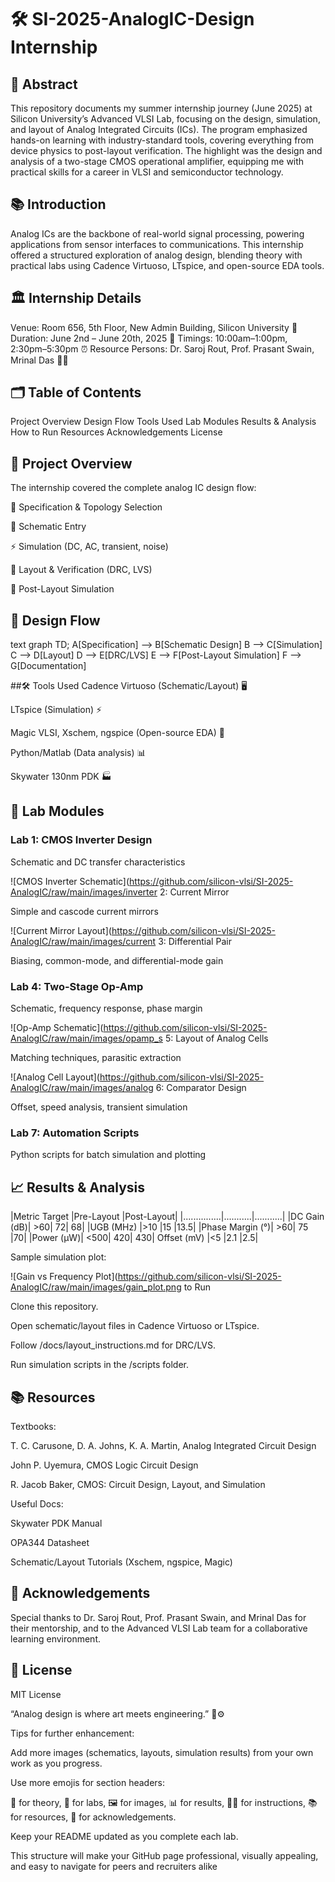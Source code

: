 # 🛠️ SI-2025-AnalogIC-Design Internship
## 📝 Abstract
This repository documents my summer internship journey (June 2025) at Silicon University’s Advanced VLSI Lab, focusing on the design, simulation, and layout of Analog Integrated Circuits (ICs). The program emphasized hands-on learning with industry-standard tools, covering everything from device physics to post-layout verification. The highlight was the design and analysis of a two-stage CMOS operational amplifier, equipping me with practical skills for a career in VLSI and semiconductor technology.

## 📚 Introduction
Analog ICs are the backbone of real-world signal processing, powering applications from sensor interfaces to communications. This internship offered a structured exploration of analog design, blending theory with practical labs using Cadence Virtuoso, LTspice, and open-source EDA tools.

## 🏛️ Internship Details
Venue: Room 656, 5th Floor, New Admin Building, Silicon University 🏢
Duration: June 2nd – June 20th, 2025 📆
Timings: 10:00am–1:00pm, 2:30pm–5:30pm ⏰
Resource Persons: Dr. Saroj Rout, Prof. Prasant Swain, Mrinal Das 👨‍🏫

## 🗂️ Table of Contents
Project Overview
Design Flow
Tools Used
Lab Modules
Results & Analysis
How to Run
Resources
Acknowledgements
License

## 🚀 Project Overview
The internship covered the complete analog IC design flow:

📐 Specification & Topology Selection

📝 Schematic Entry

⚡ Simulation (DC, AC, transient, noise)

🧩 Layout & Verification (DRC, LVS)

🔬 Post-Layout Simulation

## 🔄 Design Flow
text
graph TD;
    A[Specification] --> B[Schematic Design]
    B --> C[Simulation]
    C --> D[Layout]
    D --> E[DRC/LVS]
    E --> F[Post-Layout Simulation]
    F --> G[Documentation]

##🛠️ Tools Used
Cadence Virtuoso (Schematic/Layout) 🖥️

LTspice (Simulation) ⚡

Magic VLSI, Xschem, ngspice (Open-source EDA) 🧰

Python/Matlab (Data analysis) 📊

Skywater 130nm PDK 🏭

## 🧪 Lab Modules
### Lab 1: CMOS Inverter Design
Schematic and DC transfer characteristics

![CMOS Inverter Schematic](https://github.com/silicon-vlsi/SI-2025-AnalogIC/raw/main/images/inverter 2: Current Mirror

Simple and cascode current mirrors

![Current Mirror Layout](https://github.com/silicon-vlsi/SI-2025-AnalogIC/raw/main/images/current 3: Differential Pair

Biasing, common-mode, and differential-mode gain

### Lab 4: Two-Stage Op-Amp
Schematic, frequency response, phase margin

![Op-Amp Schematic](https://github.com/silicon-vlsi/SI-2025-AnalogIC/raw/main/images/opamp_s 5: Layout of Analog Cells

Matching techniques, parasitic extraction

![Analog Cell Layout](https://github.com/silicon-vlsi/SI-2025-AnalogIC/raw/main/images/analog 6: Comparator Design

Offset, speed analysis, transient simulation

### Lab 7: Automation Scripts
Python scripts for batch simulation and plotting

## 📈 Results & Analysis
|Metric	Target	|Pre-Layout	|Post-Layout|
|...............|...........|...........|
|DC Gain (dB)|	>60|	72|	68|
|UGB (MHz)	|>10	|15	|13.5|
|Phase Margin (°)|	>60|	75	|70|
|Power (µW)|	<500|	420|	430|
Offset (mV)	|<5	|2.1	|2.5|

Sample simulation plot:

![Gain vs Frequency Plot](https://github.com/silicon-vlsi/SI-2025-AnalogIC/raw/main/images/gain_plot.png to Run

Clone this repository.

Open schematic/layout files in Cadence Virtuoso or LTspice.

Follow /docs/layout_instructions.md for DRC/LVS.

Run simulation scripts in the /scripts folder.

## 📚 Resources
Textbooks:

T. C. Carusone, D. A. Johns, K. A. Martin, Analog Integrated Circuit Design

John P. Uyemura, CMOS Logic Circuit Design

R. Jacob Baker, CMOS: Circuit Design, Layout, and Simulation

Useful Docs:

Skywater PDK Manual

OPA344 Datasheet

Schematic/Layout Tutorials (Xschem, ngspice, Magic)

## 🙏 Acknowledgements
Special thanks to Dr. Saroj Rout, Prof. Prasant Swain, and Mrinal Das for their mentorship, and to the Advanced VLSI Lab team for a collaborative learning environment.

## 📄 License
MIT License

“Analog design is where art meets engineering.” 🎨⚙️

Tips for further enhancement:

Add more images (schematics, layouts, simulation results) from your own work as you progress.

Use more emojis for section headers:

📖 for theory, 🧪 for labs, 🖼️ for images, 📊 for results, 🧑‍💻 for instructions, 📚 for resources, 🙏 for acknowledgements.

Keep your README updated as you complete each lab.

This structure will make your GitHub page professional, visually appealing, and easy to navigate for peers and recruiters alike
